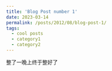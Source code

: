 ```yaml
---
title: 'Blog Post number 1'
date: 2023-03-14
permalink: /posts/2012/08/blog-post-1/
tags:
  - cool posts
  - category1
  - category2
---
```


整了一晚上终于整好了